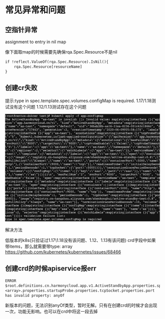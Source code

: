 # 常见异常和问题

## 空指针异常

assignment to entry in nil map

像下面取map的时候需要先确保rqa.Spec.Resource不是nil

```
if !reflect.ValueOf(rqa.Spec.Resource).IsNil(){
  	rqa.Spec.Resource[resourceName]
}
```



## 创建cr失败

提示:type in spec.template.spec.volumes.configMap is required.
1.17/1.18测试没有这个问题
1.12/1.13测试存在这个问题

![image-20200624124812847](.assets/image-20200624124812847.png)



解决方法

低版本的k8s(只验证过1.17\1.18没有该问题、1.12、1.13有该问题) crd字段中如果带items，那么就需要带type: array
https://github.com/kubernetes/kubernetes/issues/68466



## 创建crd的时候apiservice报err

```
ERROR $root.definitions.cn.harmonycloud.app.v1.ActiveStandbyApp.properties.spec.properties.template.properties.spec.properties.initContainers.items.<array>.properties.startupProbe.properties.tcpSocket.properties.port has invalid property: anyOf
```

新版本的问题，无法识别anyOf类型，暂时无解。只有在创建crd的时候才会出现一次，功能无影响。也可以在crd中将这一段去掉